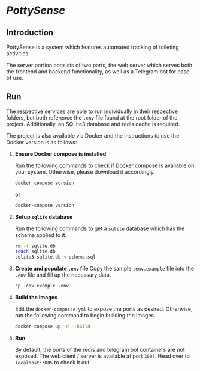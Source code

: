 # *PottySense*

## Introduction
PottySense is a system which features automated tracking of toileting activities.

The server portion consists of two parts, the web server which serves both the frontend and backend functionality, as well as a Telegram bot for ease of use.

## Run
The respective services are able to run individually in their respective folders, but both reference the `.env` file found at the root folder of the project. Additionally, an SQLite3 database and redis cache is required.

The project is also available via Docker and the instructions to use the Docker version is as follows:

1. **Ensure Docker compose is installed**
    
    Run the following commands to check if Docker compose is available on your system. Otherwise, please download it accordingly.
    ```bash
    docker compose version
    ```
    or
    ```bash
    docker-compose version
    ```

1. **Setup `sqlite` database**

    Run the following commands to get a `sqlite` database which has the schema applied to it.
    ```bash
    rm -f sqlite.db
	touch sqlite.db
	sqlite3 sqlite.db < schema.sql
    ```

1. **Create and populate `.env` file**
    Copy the sample `.env.example` file into the `.env` file and fill up the necessary data.
    ```bash
    cp .env.example .env
    ```

1. **Build the images**
    
    Edit the `docker-composse.yml` to expose the ports as desired. Otherwise, run the following command to begin building the images.
    ```bash
    docker compose up -d --build
    ```

1. **Run**

    By default, the ports of the redis and telegram bot containers are not exposed. The web client / server is available at port `3005`. Head over to `localhost:3005` to check it out.
